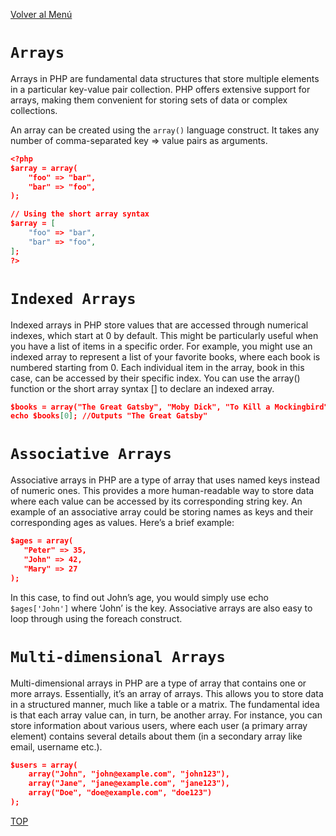 [Volver al Menú](./root.md)

# `Arrays`

Arrays in PHP are fundamental data structures that store multiple elements in a particular key-value pair collection. PHP offers extensive support for arrays, making them convenient for storing sets of data or complex collections.

An array can be created using the `array()` language construct. It takes any number of comma-separated key => value pairs as arguments.

```json
<?php
$array = array(
    "foo" => "bar",
    "bar" => "foo",
);

// Using the short array syntax
$array = [
    "foo" => "bar",
    "bar" => "foo",
];
?>
```

# `Indexed Arrays`

Indexed arrays in PHP store values that are accessed through numerical indexes, which start at 0 by default. This might be particularly useful when you have a list of items in a specific order. For example, you might use an indexed array to represent a list of your favorite books, where each book is numbered starting from 0. Each individual item in the array, book in this case, can be accessed by their specific index. You can use the array() function or the short array syntax [] to declare an indexed array.

```json
$books = array("The Great Gatsby", "Moby Dick", "To Kill a Mockingbird");
echo $books[0]; //Outputs "The Great Gatsby"
```

# `Associative Arrays`

Associative arrays in PHP are a type of array that uses named keys instead of numeric ones. This provides a more human-readable way to store data where each value can be accessed by its corresponding string key. An example of an associative array could be storing names as keys and their corresponding ages as values. Here’s a brief example:

```json
$ages = array(
   "Peter" => 35,
   "John" => 42,
   "Mary" => 27
);
```

In this case, to find out John’s age, you would simply use echo `$ages['John']` where ‘John’ is the key. Associative arrays are also easy to loop through using the foreach construct.

# `Multi-dimensional Arrays`

Multi-dimensional arrays in PHP are a type of array that contains one or more arrays. Essentially, it’s an array of arrays. This allows you to store data in a structured manner, much like a table or a matrix. The fundamental idea is that each array value can, in turn, be another array. For instance, you can store information about various users, where each user (a primary array element) contains several details about them (in a secondary array like email, username etc.).

```json
$users = array(
    array("John", "john@example.com", "john123"),
    array("Jane", "jane@example.com", "jane123"),
    array("Doe", "doe@example.com", "doe123")
);
```

[TOP](#arrays)
